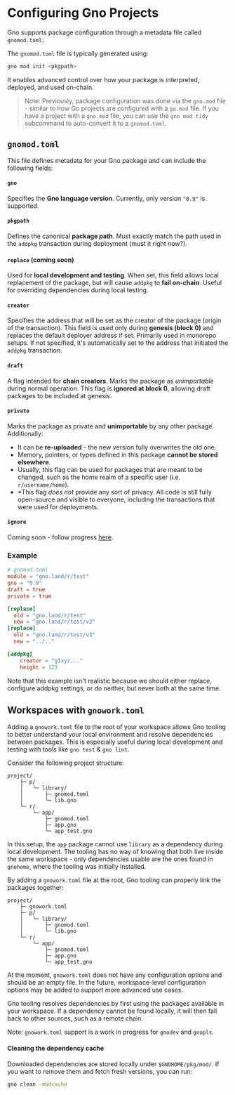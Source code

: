 # Configuring Gno Projects

Gno supports package configuration through a metadata file called `gnomod.toml`.

The `gnomod.toml` file is typically generated using:

```bash
gno mod init <pkgpath>
```

It enables advanced control over how your package is interpreted, deployed, and 
used on-chain.

> Note: Previously, package configuration was done via the `gno.mod` file -
similar to how Go projects are configured with a `go.mod` file. If you have a 
project with a `gno.mod` file, you can use the `gno mod tidy` subcommand to
auto-convert it to a `gnomod.toml`.

## `gnomod.toml`

This file defines metadata for your Gno package and can include the following fields:

#### `gno`  

Specifies the **Gno language version**. Currently, only version `"0.9"` is supported.

#### `pkgpath`  

Defines the canonical **package path**. Must exactly match the path used in the
`addpkg` transaction during deployment (must it right now?).

#### `replace` (coming soon)

Used for **local development and testing**. When set, this field allows local 
replacement of the package, but will cause `addpkg` to **fail on-chain**. Useful
for overriding dependencies during local testing.

#### `creator`  

Specifies the address that will be set as the creator of the package (origin 
of the transaction). This field is used only during **genesis (block 0)** and
replaces the default deployer address if set. Primarily used in monorepo setups.
If not specified, it's automatically set to the address that initiated the `addpkg`
transaction.

#### `draft`  

A flag intended for **chain creators**. Marks the package as *unimportable*
during normal operation. This flag is **ignored at block 0**, allowing draft
packages to be included at genesis.

#### `private`

Marks the package as private and **unimportable** by any other package. Additionally:
- It can be **re-uploaded** - the new version fully overwrites the old one.
- Memory, pointers, or types defined in this package **cannot be stored elsewhere**.
- Usually, this flag can be used for packages that are meant to be changed,
  such as the home realm of a specific user (i.e. `r/username/home`).
- *This flag _does not_ provide any sort of privacy. All code is still fully
  open-source and visible to everyone, including the transactions that were used for deployments.

#### `ignore` 

Coming soon - follow progress [here](https://github.com/gnolang/gno/pull/4413).

### Example

```toml
# gnomod.toml
module = "gno.land/r/test"
gno = "0.9"
draft = true
private = true

[replace]
  old = "gno.land/r/test"
  new = "gno.land/r/test/v2"
[replace]
  old = "gno.land/r/test/v3"
  new = "../.."

[addpkg]
    creator = "g1xyz..."
    height = 123
```

Note that this example isn't realistic because we should either replace,
configure addpkg settings, or do neither, but never both at the same time.

## Workspaces with `gnowork.toml`

Adding a `gnowork.toml` file to the root of your workspace allows Gno tooling to 
better understand your local environment and resolve dependencies between packages.
This is especially useful during local development and testing with tools like 
`gno test` & `gno lint`. 

Consider the following project structure:

```text
project/
    ├─ p/
    │   └─ library/
    │       ├─ gnomod.toml
    │       └─ lib.gno
    └─ r/
        └─ app/
            ├─ gnomod.toml
            ├─ app.gno
            └─ app_test.gno
```

In this setup, the `app` package cannot use `library` as a dependency during local 
development. The tooling has no way of knowing that both live inside the same
workspace - only dependencies usable are the ones found in `gnohome`, where the 
tooling was initially installed.

By adding a `gnowork.toml` file at the root, Gno tooling can properly link the 
packages together:

```text
project/
    ├─ gnowork.toml
    ├─ p/
    │   └─ library/
    │       ├─ gnomod.toml
    │       └─ lib.gno
    └─ r/
        └─ app/
            ├─ gnomod.toml
            ├─ app.gno
            └─ app_test.gno
```

At the moment, `gnowork.toml` does not have any configuration options and should be
an empty file. In the future, workspace-level configuration options may be added to
support more advanced use cases.

Gno tooling resolves dependencies by first using the packages available in your workspace.
If a dependency cannot be found locally, it will then fall back to other sources,
such as a remote chain.

<!-- TODO: allow configuration of dependency source priority/hierarchy -->

Note: `gnowork.toml` support is a work in progress for `gnodev` and `gnopls`.

#### Cleaning the dependency cache

Downloaded dependencies are stored locally under `$GNOHOME/pkg/mod/`.
If you want to remove them and fetch fresh versions, you can run:

```bash
gno clean -modcache
```
